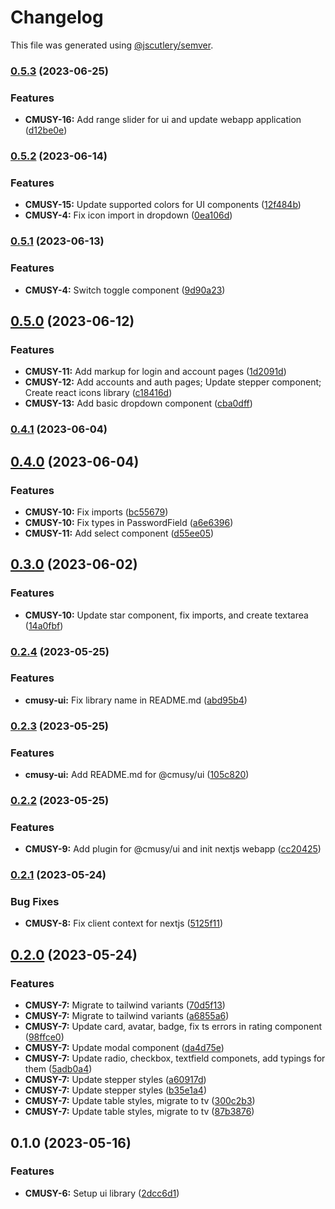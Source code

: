 # Changelog

This file was generated using [@jscutlery/semver](https://github.com/jscutlery/semver).

### [0.5.3](https://github.com/yaroslav-kulpan/CMuSy/compare/cmusy-ui-0.5.2...cmusy-ui-0.5.3) (2023-06-25)


### Features

* **CMUSY-16:** Add range slider for ui and update webapp application ([d12be0e](https://github.com/yaroslav-kulpan/CMuSy/commit/d12be0ee425c32a4c62bfb1976f72855e0a90f9a))

### [0.5.2](https://github.com/yaroslav-kulpan/CMuSy/compare/cmusy-ui-0.5.1...cmusy-ui-0.5.2) (2023-06-14)


### Features

* **CMUSY-15:** Update supported colors for UI components ([12f484b](https://github.com/yaroslav-kulpan/CMuSy/commit/12f484b147fada03600ac4840524e2003d469c55))
* **CMUSY-4:** Fix icon import in dropdown ([0ea106d](https://github.com/yaroslav-kulpan/CMuSy/commit/0ea106de9826f921d48651b5f11420f6f38f4783))

### [0.5.1](https://github.com/yaroslav-kulpan/CMuSy/compare/cmusy-ui-0.5.0...cmusy-ui-0.5.1) (2023-06-13)


### Features

* **CMUSY-4:** Switch toggle component ([9d90a23](https://github.com/yaroslav-kulpan/CMuSy/commit/9d90a2353c194a2fbb92f2ce6d2ad774d6ddf0f7))

## [0.5.0](https://github.com/yaroslav-kulpan/CMuSy/compare/cmusy-ui-0.4.1...cmusy-ui-0.5.0) (2023-06-12)


### Features

* **CMUSY-11:** Add markup for login and account pages ([1d2091d](https://github.com/yaroslav-kulpan/CMuSy/commit/1d2091dc7f788df4e437c9fb76f9ac613fcfff52))
* **CMUSY-12:** Add accounts and auth pages; Update stepper component; Create react icons library ([c18416d](https://github.com/yaroslav-kulpan/CMuSy/commit/c18416d102a40cc86aa90b1dbea9943124e375f6))
* **CMUSY-13:** Add basic dropdown component ([cba0dff](https://github.com/yaroslav-kulpan/CMuSy/commit/cba0dfff60859add514251824ec5df9c361bf8cd))

### [0.4.1](https://github.com/yaroslav-kulpan/CMuSy/compare/cmusy-ui-0.4.0...cmusy-ui-0.4.1) (2023-06-04)

## [0.4.0](https://github.com/yaroslav-kulpan/CMuSy/compare/cmusy-ui-0.3.0...cmusy-ui-0.4.0) (2023-06-04)


### Features

* **CMUSY-10:** Fix imports ([bc55679](https://github.com/yaroslav-kulpan/CMuSy/commit/bc55679253e3ae6a5c5717e95dfeb18be81bbcc0))
* **CMUSY-10:** Fix types in PasswordField ([a6e6396](https://github.com/yaroslav-kulpan/CMuSy/commit/a6e6396ae545967b01d659aa910c9ede1953516e))
* **CMUSY-11:** Add select component ([d55ee05](https://github.com/yaroslav-kulpan/CMuSy/commit/d55ee05857e7dfb096463de3e90c9a3121be5ce1))

## [0.3.0](https://github.com/yaroslav-kulpan/CMuSy/compare/cmusy-ui-0.2.4...cmusy-ui-0.3.0) (2023-06-02)


### Features

* **CMUSY-10:** Update star component, fix imports, and create textarea ([14a0fbf](https://github.com/yaroslav-kulpan/CMuSy/commit/14a0fbf9aa93ebe5b814600ef7388c6586fc487f))

### [0.2.4](https://github.com/yaroslav-kulpan/CMuSy/compare/cmusy-ui-0.2.3...cmusy-ui-0.2.4) (2023-05-25)


### Features

* **cmusy-ui:** Fix library name in README.md ([abd95b4](https://github.com/yaroslav-kulpan/CMuSy/commit/abd95b455774fc69def928518265039940f802df))

### [0.2.3](https://github.com/yaroslav-kulpan/CMuSy/compare/cmusy-ui-0.2.2...cmusy-ui-0.2.3) (2023-05-25)


### Features

* **cmusy-ui:** Add README.md for @cmusy/ui ([105c820](https://github.com/yaroslav-kulpan/CMuSy/commit/105c820401e5ebace269a1dff283e454d64f1683))

### [0.2.2](https://github.com/yaroslav-kulpan/CMuSy/compare/cmusy-ui-0.2.1...cmusy-ui-0.2.2) (2023-05-25)


### Features

* **CMUSY-9:** Add plugin for @cmusy/ui and init nextjs webapp ([cc20425](https://github.com/yaroslav-kulpan/CMuSy/commit/cc20425315ace7e97e920173412a2723e8c10f96))

### [0.2.1](https://github.com/yaroslav-kulpan/CMuSy/compare/cmusy-ui-0.2.0...cmusy-ui-0.2.1) (2023-05-24)


### Bug Fixes

* **CMUSY-8:** Fix client context for  nextjs ([5125f11](https://github.com/yaroslav-kulpan/CMuSy/commit/5125f11d1a67760ca11d7699c6260768d59e879e))

## [0.2.0](https://github.com/yaroslav-kulpan/CMuSy/compare/cmusy-ui-0.1.0...cmusy-ui-0.2.0) (2023-05-24)


### Features

* **CMUSY-7:** Migrate to tailwind variants ([70d5f13](https://github.com/yaroslav-kulpan/CMuSy/commit/70d5f13c29816840945d0a7ec9c4df0689ab6844))
* **CMUSY-7:** Migrate to tailwind variants ([a6855a6](https://github.com/yaroslav-kulpan/CMuSy/commit/a6855a6aaae3dbf3cf9138fcbf7397f69dadd7ed))
* **CMUSY-7:** Update card, avatar, badge, fix ts errors in rating component ([98ffce0](https://github.com/yaroslav-kulpan/CMuSy/commit/98ffce061459b89f75ed9cb50b0c36f3544cc898))
* **CMUSY-7:** Update modal component ([da4d75e](https://github.com/yaroslav-kulpan/CMuSy/commit/da4d75ea74a53fe0eeed27323b1a90d5213ac4e9))
* **CMUSY-7:** Update radio, checkbox, textfield componets, add typings for them ([5adb0a4](https://github.com/yaroslav-kulpan/CMuSy/commit/5adb0a449c3a8e261f443653829cf8f0b904839a))
* **CMUSY-7:** Update stepper styles ([a60917d](https://github.com/yaroslav-kulpan/CMuSy/commit/a60917db09c53ddb4ff22a792d4ff6ac0df12ccc))
* **CMUSY-7:** Update stepper styles ([b35e1a4](https://github.com/yaroslav-kulpan/CMuSy/commit/b35e1a467e60c4cb272b2955b37b09b932a58463))
* **CMUSY-7:** Update table styles, migrate to tv ([300c2b3](https://github.com/yaroslav-kulpan/CMuSy/commit/300c2b3645445c4de5b97d905b72689d0df5942d))
* **CMUSY-7:** Update table styles, migrate to tv ([87b3876](https://github.com/yaroslav-kulpan/CMuSy/commit/87b387640e37e189c657cc150ee6c9c0e3d53062))

## 0.1.0 (2023-05-16)


### Features

* **CMUSY-6:** Setup ui library ([2dcc6d1](https://github.com/yaroslav-kulpan/CMuSy/commit/2dcc6d129f5c56b603859e7497c362120ec83a8a))
